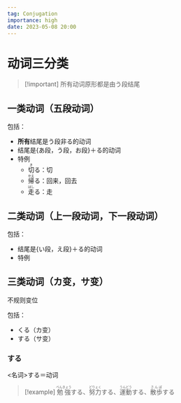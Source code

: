 ```yaml
---
tag: Conjugation
importance: high
date: 2023-05-08 20:00
---
```


# 动词三分类

> [!important] 所有动词原形都是由う段结尾

## 一类动词（五段动词）

包括：
- **所有**结尾是う段非る的动词
- 结尾是{あ段，う段，お段}＋る的动词
- 特例 
	- <ruby>切<rt>き</rt>る</ruby>：切
	- <ruby>帰<rt>かえ</rt>る</ruby>：回来，回去
	- <ruby>走<rt>はし</rt>る</ruby>：走

## 二类动词（上一段动词，下一段动词）

包括：
- 结尾是{い段，え段}＋る的动词
- 特例

## 三类动词（カ变，サ变）

不规则变位

包括：
- くる（カ变）
- する（サ变）

### する

<名词>する＝动词

> [!example] <ruby>勉強<rt>べんきょう</rt></ruby>する、<ruby>努力<rt>どりょく</rt>する、<ruby>運動<rt>うんどう</rt></ruby>する、<ruby>散歩<rt>さんぽ</rt>する</ruby>
